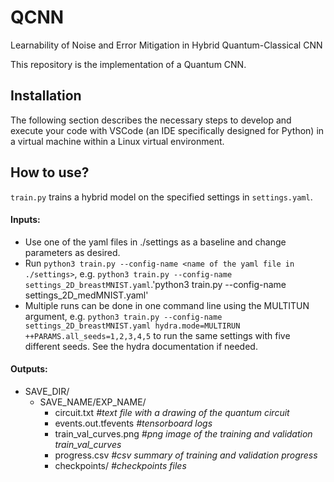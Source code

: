 # QCNN
Learnability of Noise and Error Mitigation in Hybrid Quantum-Classical CNN

This repository is the implementation of a Quantum CNN.

## Installation 

The following section describes the necessary steps to develop and execute your code with VSCode (an IDE specifically designed for Python) in a virtual machine within a Linux virtual environment.

## How to use?
`train.py` trains a hybrid model on the specified settings in `settings.yaml`.

#### Inputs:
- Use one of the yaml files in ./settings as a baseline and change parameters as desired.
- Run `python3 train.py --config-name <name of the yaml file in ./settings>`, e.g. `python3 train.py --config-name settings_2D_breastMNIST.yaml`.'python3 train.py --config-name settings_2D_medMNIST.yaml'
- Multiple runs can be done in one command line using the MULTITUN argument, e.g. `python3 train.py --config-name settings_2D_breastMNIST.yaml hydra.mode=MULTIRUN ++PARAMS.all_seeds=1,2,3,4,5` to run the same settings with five different seeds. See the hydra documentation if needed.

#### Outputs:
- SAVE_DIR/
    - SAVE_NAME/EXP_NAME/
        - circuit.txt  *#text file with a drawing of the quantum circuit*
        - events.out.tfevents  *#tensorboard logs*
        - train_val_curves.png  *#png image of the training and validation train_val_curves*
        - progress.csv  *#csv summary of training and validation progress*
        - checkpoints/  *#checkpoints files*
